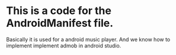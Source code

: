 # This is a code for the AndroidManifest file.
Basically it is used for a android music player. 
And we know how to implement implement admob in android studio.
